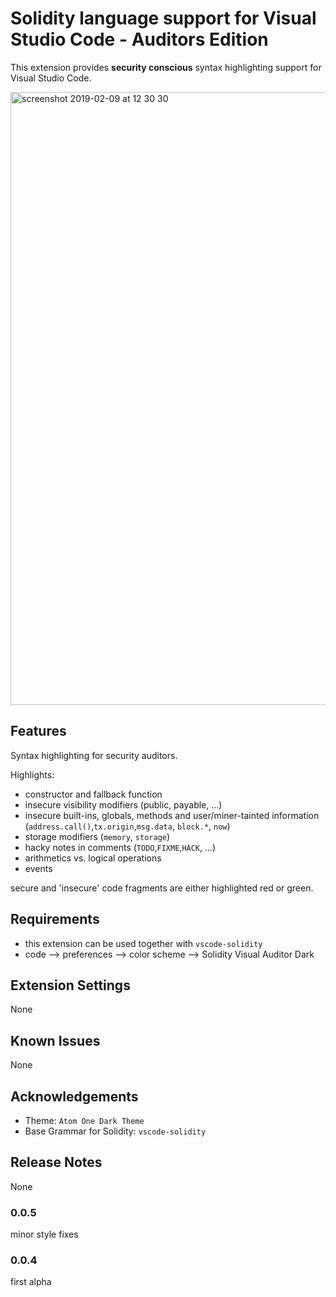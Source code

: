 # Solidity language support for Visual Studio Code - Auditors Edition

This extension provides **security conscious** syntax highlighting support for Visual Studio Code.

<img width="981" alt="screenshot 2019-02-09 at 12 30 30" src="https://user-images.githubusercontent.com/2865694/52521879-58deab00-2c7e-11e9-9621-1afc73c918d8.png">


## Features

Syntax highlighting for security auditors.

Highlights:

* constructor and fallback function
* insecure visibility modifiers (public, payable, ...)
* insecure built-ins, globals, methods and user/miner-tainted information (`address.call()`,`tx.origin`,`msg.data`, `block.*`, `now`) 
* storage modifiers (`memory`, `storage`)
* hacky notes in comments (`TODO`,`FIXME`,`HACK`, ...)
* arithmetics vs. logical operations
* events

secure and 'insecure' code fragments are either highlighted red or green. 


## Requirements

* this extension can be used together with `vscode-solidity`
* code --> preferences --> color scheme --> Solidity Visual Auditor Dark

## Extension Settings

None

## Known Issues

None

## Acknowledgements

* Theme: `Atom One Dark Theme`
* Base Grammar for Solidity: `vscode-solidity`

## Release Notes

None

### 0.0.5

minor style fixes

### 0.0.4

first alpha

<!-- 
vsce package
vsce publish
 -->
